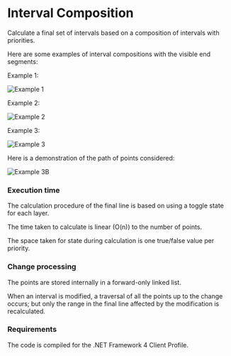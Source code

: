 # Interval Composition
Calculate a final set of intervals based on a composition of intervals with priorities.

Here are some examples of interval compositions with the visible end segments:

Example 1:

![Example 1](https://github.com/pedroos/pedroos.github.io/blob/master/layered_intervals_svg_1.svg "Example 1")

Example 2:

![Example 2](https://github.com/pedroos/pedroos.github.io/blob/master/layered_intervals_svg_2.svg "Example 2")

Example 3:

![Example 3](https://github.com/pedroos/pedroos.github.io/blob/master/layered_intervals_svg_4.svg "Example 3")

Here is a demonstration of the path of points considered:

![Example 3B](https://github.com/pedroos/pedroos.github.io/blob/master/layered_intervals_svg_4b.svg "Example 3B")

### Execution time

The calculation procedure of the final line is based on using a toggle state for each layer.

The time taken to calculate is linear (O(n)) to the number of points.

The space taken for state during calculation is one true/false value per priority.

### Change processing

The points are stored internally in a forward-only linked list.

When an interval is modified, a traversal of all the points up to the change occurs; but only the range in the final line affected by the modification is recalculated.

### Requirements

The code is compiled for the .NET Framework 4 Client Profile.
